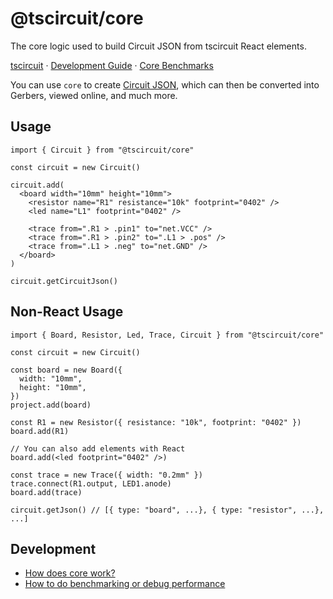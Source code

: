 # @tscircuit/core

The core logic used to build Circuit JSON from tscircuit React elements.

[tscircuit](https://github.com/tscircuit/tscircuit) &middot; [Development Guide](./docs/DEVELOPMENT.md) &middot; [Core Benchmarks](https://core-benchmarks.tscircuit.com/)

You can use `core` to create [Circuit JSON](https://github.com/tscircuit/circuit-json), which can then
be converted into Gerbers, viewed online, and much more.

## Usage

```tsx
import { Circuit } from "@tscircuit/core"

const circuit = new Circuit()

circuit.add(
  <board width="10mm" height="10mm">
    <resistor name="R1" resistance="10k" footprint="0402" />
    <led name="L1" footprint="0402" />

    <trace from=".R1 > .pin1" to="net.VCC" />
    <trace from=".R1 > .pin2" to=".L1 > .pos" />
    <trace from=".L1 > .neg" to="net.GND" />
  </board>
)

circuit.getCircuitJson()
```

## Non-React Usage

```tsx
import { Board, Resistor, Led, Trace, Circuit } from "@tscircuit/core"

const circuit = new Circuit()

const board = new Board({
  width: "10mm",
  height: "10mm",
})
project.add(board)

const R1 = new Resistor({ resistance: "10k", footprint: "0402" })
board.add(R1)

// You can also add elements with React
board.add(<led footprint="0402" />)

const trace = new Trace({ width: "0.2mm" })
trace.connect(R1.output, LED1.anode)
board.add(trace)

circuit.getJson() // [{ type: "board", ...}, { type: "resistor", ...}, ...]
```

## Development

- [How does core work?](./docs/DEVELOPMENT.md#overview-of-how-core-works)
- [How to do benchmarking or debug performance](./docs/DEVELOPMENT.md#debugging-performance)
